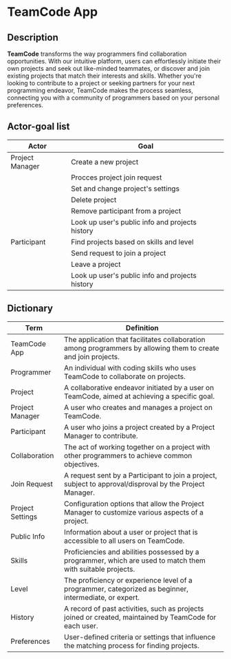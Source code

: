 # TeamCode App
## Description
**TeamCode** transforms the way programmers find collaboration opportunities. With our intuitive platform, users can effortlessly initiate their own projects and seek out like-minded teammates, or discover and join existing projects that match their interests and skills. Whether you're looking to contribute to a project or seeking partners for your next programming endeavor, TeamCode makes the process seamless, connecting you with a community of programmers based on your personal preferences.



## Actor-goal list
| Actor           | Goal                                                        |
|-----------------|-------------------------------------------------------------|
| Project Manager | Create a new project                                        |
|                 | Procces project join request                                |
|                 | Set and change project's settings                           |
|                 | Delete project                                              |
|                 | Remove participant from a project                           |
|                 | Look up user's public info and projects history              |
| Participant     | Find projects based on skills and level                     |
|                 | Send request to join a project                              |
|                 | Leave a project                                             |
|                 | Look up user's public info and projects history              |

## Dictionary
| Term               | Definition                                                                                                 |
|--------------------|------------------------------------------------------------------------------------------------------------|
| TeamCode App      | The application that facilitates collaboration among programmers by allowing them to create and join projects.|
| Programmer         | An individual with coding skills who uses TeamCode to collaborate on projects.                             |
| Project            | A collaborative endeavor initiated by a user on TeamCode, aimed at achieving a specific goal.              |
| Project Manager   | A user who creates and manages a project on TeamCode.                           |
| Participant        | A user who joins a project created by a Project Manager to contribute.          |
| Collaboration     | The act of working together on a project with other programmers to achieve common objectives.              |
| Join Request      | A request sent by a Participant to join a project, subject to approval/disproval by the Project Manager.             |
| Project Settings  | Configuration options that allow the Project Manager to customize various aspects of a project.            |
| Public Info       | Information about a user or project that is accessible to all users on TeamCode.                           |
| Skills            | Proficiencies and abilities possessed by a programmer, which are used to match them with suitable projects. |
| Level             | The proficiency or experience level of a programmer, categorized as beginner, intermediate, or expert.      |
| History           | A record of past activities, such as projects joined or created, maintained by TeamCode for each user.      |
| Preferences       | User-defined criteria or settings that influence the matching process for finding projects.       |
